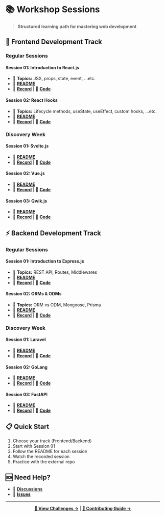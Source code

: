 # 📚 Workshop Sessions

> **Structured learning path for mastering web development**

## 🎨 Frontend Development Track

### Regular Sessions

#### Session 01: Introduction to React.js

- 🎯 **Topics:** JSX, props, state, event, ...etc.
- 📖 **[README](./frontend/sessions/01-intro-to-react/README.md)**
- 🎥 **[Record](https://drive.google.com/file/d/1wmMbLbA8Qs3YFzBZ-K91iMddj4HGN7h9/view?usp=drive_link)** | 🔗 **[Code](https://github.com/aasmaa01/react-workshop)**

#### Session 02: React Hooks

- 🎯 **Topics:** Lifecycle methods, useState, useEffect, custom hooks, ...etc.
- 📖 **[README](./frontend/sessions/02-react-hooks/README.md)**
- 🎥 **[Record](https://drive.google.com/file/d/1IjhJxgiSifP-3JmmnMzRBsuJ7CrD7_GB/view?usp=drive_link)** | 🔗 **[Code](https://github.com/Adel2411/web-journey/tree/main/frontend/sessions/02-react-hooks/code)**

### Discovery Week

#### Session 01: Svelte.js

- 📖 **[README](./discovery/frontend/svelte/README.md)**
- 🎥 **[Record](https://drive.google.com/file/d/1Lj45WJt-s8Yda0DUgSdILjYOuLuQcAGT/view?usp=drive_link)** | 🔗 **[Code](https://github.com/Adel2411/web-journey/tree/main/discovery/frontend/svelte/code)**

#### Session 02: Vue.js

- 📖 **[README](./discovery/frontend/vue/README.md)**
- 🎥 **[Record](https://drive.google.com/file/d/184RTBzMYFdi-Bvp8hcIH-u2_x8OhNaO_/view?usp=drive_link)** | 🔗 **[Code](https://github.com/Adel2411/web-journey/tree/main/discovery/frontend/vue/code)**

#### Session 03: Qwik.js

- 📖 **[README](./discovery/frontend/qwik/README.md)**
- 🎥 **[Record]()** | 🔗 **[Code](https://github.com/Adel2411/web-journey/tree/main/discovery/frontend/qwik/code)**

## ⚡ Backend Development Track

### Regular Sessions

#### Session 01: Introduction to Express.js

- 🎯 **Topics:** REST API, Routes, Middlewares
- 📖 **[README](./backend/sessions/01-intro-to-express/README.md)**
- 🎥 **[Record](https://drive.google.com/file/d/1NEGDAn89QSvQePYoQxzwO4rNXw6IFE11/view?usp=drive_link)** | 🔗 **[Code](https://github.com/ademmenh/express-workshop)**

#### Session 02: ORMs & ODMs

- 🎯 **Topics:** ORM vs ODM, Mongoose, Prisma
- 📖 **[README](./backend/sessions/02-orms-and-odms/README.md)**
- 🎥 **[Record](https://drive.google.com/file/d/1YVY3PxgXvpLacEGupo1fQ3IAdqyAUsHB/view?usp=drive_link)** | 🔗 **[Code](https://github.com/Adel2411/web-journey/tree/main/backend/sessions/02-orms-and-odms/code)**

### Discovery Week

#### Session 01: Laravel

- 📖 **[README](/discovery/backend/laravel/README.md)**
- 🎥 **[Record](https://drive.google.com/file/d/1t0L2PjFa3x_3RWxBavLgPon2MdqAhukq/view?usp=drive_link)** | 🔗 **[Code](https://github.com/Adel2411/web-journey/tree/main/discovery/backend/laravel/code)**

#### Session 02: GoLang

- 📖 **[README](/discovery/backend/go/README.md)**
- 🎥 **[Record](https://drive.google.com/file/d/12rip3l1ADWB26HdQEyl0BoY4ipflJWjW/view?usp=drive_link)** | 🔗 **[Code](https://github.com/Adel2411/web-journey/tree/main/discovery/backend/go/code)**

#### Session 03: FastAPI

- 📖 **[README](/discovery/backend/fastapi/README.md)**
- 🎥 **[Record]()** | 🔗 **[Code](https://github.com/Adel2411/web-journey/tree/main/discovery/backend/fastapi/code)**

## 📋 Quick Start

1. Choose your track (Frontend/Backend)
2. Start with Session 01
3. Follow the README for each session
4. Watch the recorded session
5. Practice with the external repo

## 🆘 Need Help?

- 💬 **[Discussions](https://github.com/Adel2411/web-journey/discussions)**
- 🐛 **[Issues](https://github.com/Adel2411/web-journey/issues)**

---

<div align="center">

**[🎯 View Challenges →](./CHALLENGES.md)** | **[🤝 Contributing Guide →](./CONTRIBUTING.md)**

</div>
